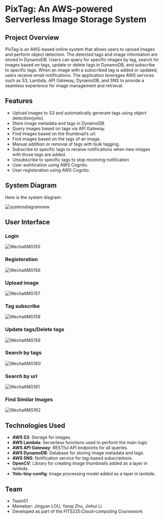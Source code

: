 # PixTag: An AWS-powered Serverless Image Storage System

## Project Overview

PixTag is an AWS-based online system that allows users to upload images and perform object detection. The detected tags and image information are stored in DynamoDB. Users can query for specific images by tag, search for images based on tags, update or delete tags in DynamoDB, and subscribe to specific tags. When an image with a subscribed tag is added or updated, users receive email notifications. The application leverages AWS services such as S3, Lambda, API Gateway, DynamoDB, and SNS to provide a seamless experience for image management and retrieval.

## Features

- Upload images to S3 and automatically generate tags using object detection(yolo).
- Store image metadata and tags in DynamoDB.
- Query images based on tags via API Gateway.
- Find images based on the thumbnail’s url.
- Find images based on the tags of an image.
- Manual addition or removal of tags with bulk tagging.
- Subscribe to specific tags to receive notifications when new images with those tags are added.
- Unsubscribe to specific tags to stop receiving notification
- User authtication using AWS Cognito.
- User registeration using AWS Cognito.


## System Diagram

Here is the system diagram:

![systemdiagramnew](https://github.com/JingyanLou/PixTag/assets/92469426/55847664-6c1e-4801-9f86-80de84314f9b)

## User Interface

### Login
![WechatIMG155](https://github.com/JingyanLou/PixTag/assets/92469426/6130b116-a752-4749-a46a-54118e12d7c7)

### Registeration
![WechatIMG156](https://github.com/JingyanLou/PixTag/assets/92469426/42e1a8d4-7998-4b34-8300-0e3029dee8a8)

### Upload image
![WechatIMG157](https://github.com/JingyanLou/PixTag/assets/92469426/beedd202-6082-4f09-82d8-a04f347111f7)

### Tag subscribe
![WechatIMG158](https://github.com/JingyanLou/PixTag/assets/92469426/a3b0046d-450c-4b46-8463-f3d16890c2cd)

### Update tags/Delete tags
![WechatIMG159](https://github.com/JingyanLou/PixTag/assets/92469426/2050dc26-da34-426a-862c-e95e7422c452)

### Search by tags
![WechatIMG160](https://github.com/JingyanLou/PixTag/assets/92469426/2b130f99-0646-492c-bb24-2290342fa886)

### Search by url
![WechatIMG161](https://github.com/JingyanLou/PixTag/assets/92469426/f46cc47c-24f4-4485-9f54-a6ad64687545)

### Find Similar Images
![WechatIMG162](https://github.com/JingyanLou/PixTag/assets/92469426/d66b17d0-d8b2-46b2-a2e0-4de0c25cd04b)


## Technologies Used

- **AWS S3**: Storage for images.
- **AWS Lambda**: Serverless functions used to perform the main logic
- **AWS API Gateway**: RESTful API endpoints for all queries.
- **AWS DynamoDB**: Database for storing image metadata and tags.
- **AWS SNS**: Notification service for tag-based subscriptions.
- **OpenCV**: Library for creating image thumbnails added as a layer in lambda.
- **Yolo-tiny-config**: Image processing model added as a layer in lambda.

## Team
- Team51
- Memeber: Jingyan LOU, Yanqi Zhu, Jinhui Li
- Developed as part of the FIT5225:Cloud-computing Coursework

